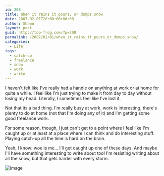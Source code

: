 ```yaml
---
id: 208
title: When it rains it pours, or dumps snow
date: 2007-02-01T20:00:00+00:00
author: Shawn
layout: post
guid: http://top-frog.com/?p=208
permalink: /2007/02/01/when_it_rains_it_pours_or_dumps_snow/
categories:
  - Life
tags:
  - catch-up
  - freelance
  - snow
  - work
  - write
---
```

I haven't felt like I've really had a handle on anything at work or at home for quite a while. I feel like I'm just trying to make it from day to day without losing my head. Literally, I sometimes feel like I've lost it.

Not that its a bad thing. I'm really busy at work, work is interesting, there's plenty to do at home (not that I'm doing any of it) and I'm getting some good freelance work.

For some reason, though, I just can't get to a point where I feel like I'm caught up or at least at a place where I can think and do interesting stuff. Playing catch-up all the time is hard on the brain. 

Yeah, I know: woe is me… I'll get caught up one of these days. And maybe I'll have something interesting to write about too! I'm resisting writing about all the snow, but that gets harder with every storm.



<img src="https://i0.wp.com/www.fuzzycoconut.com/shawn/uploads/jump.gif" alt="image" data-recalc-dims="1" />